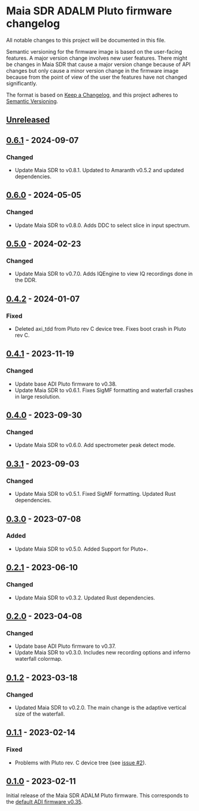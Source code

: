 # Maia SDR ADALM Pluto firmware changelog

All notable changes to this project will be documented in this file.

Semantic versioning for the firmware image is based on the user-facing
features. A major version change involves new user features. There might be
changes in Maia SDR that cause a major version change because of API changes but
only cause a minor version change in the firmware image because from the point
of view of the user the features have not changed significantly.

The format is based on [Keep a Changelog](https://keepachangelog.com/en/1.0.0/),
and this project adheres to [Semantic Versioning](https://semver.org/spec/v2.0.0.html).

## [Unreleased]

## [0.6.1] - 2024-09-07

### Changed

- Update Maia SDR to v0.8.1. Updated to Amaranth v0.5.2 and updated dependencies.

## [0.6.0] - 2024-05-05

### Changed

- Update Maia SDR to v0.8.0. Adds DDC to select slice in input spectrum.

## [0.5.0] - 2024-02-23

### Changed

- Update Maia SDR to v0.7.0. Adds IQEngine to view IQ recordings done in the DDR.

## [0.4.2] - 2024-01-07

### Fixed

- Deleted axi_tdd from Pluto rev C device tree. Fixes boot crash in Pluto rev C.

## [0.4.1] - 2023-11-19

### Changed

- Update base ADI Pluto firmware to v0.38.
- Update Maia SDR to v0.6.1. Fixes SigMF formatting and waterfall crashes in large resolution.

## [0.4.0] - 2023-09-30

### Changed

- Update Maia SDR to v0.6.0. Add spectrometer peak detect mode.

## [0.3.1] - 2023-09-03

### Changed

- Update Maia SDR to v0.5.1. Fixed SigMF formatting. Updated Rust dependencies.

## [0.3.0] - 2023-07-08

### Added

- Update Maia SDR to v0.5.0. Added Support for Pluto+.

## [0.2.1] - 2023-06-10

### Changed

- Update Maia SDR to v0.3.2. Updated Rust dependencies.

## [0.2.0] - 2023-04-08

### Changed

- Update base ADI Pluto firmware to v0.37.
- Update Maia SDR to v0.3.0. Includes new recording options and inferno waterfall colormap.

## [0.1.2] - 2023-03-18

### Changed

- Updated Maia SDR to v0.2.0. The main change is the adaptive vertical size of the waterfall.

## [0.1.1] - 2023-02-14

### Fixed

- Problems with Pluto rev. C device tree (see [issue #2](https://github.com/maia-sdr/plutosdr-fw/issues/2)).

## [0.1.0] - 2023-02-11

Initial release of the Maia SDR ADALM Pluto firmware. This corresponds to the
[default ADI firmware v0.35](https://github.com/analogdevicesinc/plutosdr-fw/releases/tag/v0.35).

[unreleased]: https://github.com/maia-sdr/plutosdr-fw/compare/maia-sdr-v0.6.1...HEAD
[0.6.1]: https://github.com/maia-sdr/plutosdr-fw/compare/maia-sdr-v0.6.0...maia-sdr-v0.6.1
[0.6.0]: https://github.com/maia-sdr/plutosdr-fw/compare/maia-sdr-v0.5.0...maia-sdr-v0.6.0
[0.5.0]: https://github.com/maia-sdr/plutosdr-fw/compare/maia-sdr-v0.4.2...maia-sdr-v0.5.0
[0.4.2]: https://github.com/maia-sdr/plutosdr-fw/compare/maia-sdr-v0.4.1...maia-sdr-v0.4.2
[0.4.1]: https://github.com/maia-sdr/plutosdr-fw/compare/maia-sdr-v0.4.0...maia-sdr-v0.4.1
[0.4.0]: https://github.com/maia-sdr/plutosdr-fw/compare/maia-sdr-v0.3.1...maia-sdr-v0.4.0
[0.3.1]: https://github.com/maia-sdr/plutosdr-fw/compare/maia-sdr-v0.3.0...maia-sdr-v0.3.1
[0.3.0]: https://github.com/maia-sdr/plutosdr-fw/compare/maia-sdr-v0.2.1...maia-sdr-v0.3.0
[0.2.1]: https://github.com/maia-sdr/plutosdr-fw/compare/maia-sdr-v0.2.0...maia-sdr-v0.2.1
[0.2.0]: https://github.com/maia-sdr/plutosdr-fw/compare/maia-sdr-v0.1.2...maia-sdr-v0.2.0
[0.1.2]: https://github.com/maia-sdr/plutosdr-fw/compare/maia-sdr-v0.1.1...maia-sdr-v0.1.2
[0.1.1]: https://github.com/maia-sdr/plutosdr-fw/compare/maia-sdr-v0.1.0...maia-sdr-v0.1.1
[0.1.0]: https://github.com/maia-sdr/plutosdr-fw/releases/tag/maia-sdr-v0.1.0
